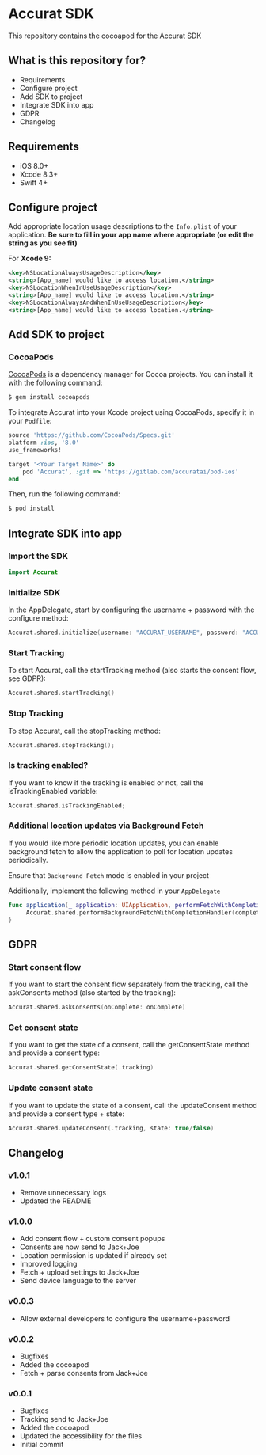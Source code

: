 # Accurat SDK #

This repository contains the cocoapod for the Accurat SDK

## What is this repository for? ##
* Requirements
* Configure project
* Add SDK to project
* Integrate SDK into app
* GDPR
* Changelog

## Requirements

- iOS 8.0+
- Xcode 8.3+
- Swift 4+

## Configure project

Add appropriate location usage descriptions to the `Info.plist` of your application. **Be sure to fill in your app name where appropriate (or edit the string as you see fit)**

For **Xcode 9:**
```xml
<key>NSLocationAlwaysUsageDescription</key>
<string>[App_name] would like to access location.</string>
<key>NSLocationWhenInUseUsageDescription</key>
<string>[App_name] would like to access location.</string>
<key>NSLocationAlwaysAndWhenInUseUsageDescription</key>
<string>[App_name] would like to access location.</string>
```

## Add SDK to project

### CocoaPods

[CocoaPods](https://cocoapods.org) is a dependency manager for Cocoa projects. You can install it with the following command:

```bash
$ gem install cocoapods
```

To integrate Accurat into your Xcode project using CocoaPods, specify it in your `Podfile`:

```ruby
source 'https://github.com/CocoaPods/Specs.git'
platform :ios, '8.0'
use_frameworks!

target '<Your Target Name>' do
    pod 'Accurat', :git => 'https://gitlab.com/accuratai/pod-ios'
end
```

Then, run the following command:

```bash
$ pod install
```

## Integrate SDK into app

### Import the SDK

```swift
import Accurat
```

### Initialize SDK
In the AppDelegate, start by configuring the username + password with the configure method:
```swift
Accurat.shared.initialize(username: "ACCURAT_USERNAME", password: "ACCURAT_PASSWORD")
```
### Start Tracking
To start Accurat, call the startTracking method (also starts the consent flow, see GDPR):
```swift
Accurat.shared.startTracking()
```
### Stop Tracking
To stop Accurat, call the stopTracking method:
```swift
Accurat.shared.stopTracking();
```
### Is tracking enabled?
If you want to know if the tracking is enabled or not, call the isTrackingEnabled variable:
```swift
Accurat.shared.isTrackingEnabled;
```

### Additional location updates via Background Fetch
If you would like more periodic location updates, you can enable background fetch to allow the application to poll for location updates periodically.

Ensure that `Background Fetch` mode is enabled in your project

Additionally, implement the following method in your `AppDelegate`

```swift
func application(_ application: UIApplication, performFetchWithCompletionHandler completionHandler: @escaping (UIBackgroundFetchResult) -> Void) {
     Accurat.shared.performBackgroundFetchWithCompletionHandler(completionHandler)
}
```

## GDPR

### Start consent flow
If you want to start the consent flow separately from the tracking, call the askConsents method (also started by the tracking):
```swift
Accurat.shared.askConsents(onComplete: onComplete)
```

### Get consent state
If you want to get the state of a consent, call the getConsentState method and provide a consent type:
```swift
Accurat.shared.getConsentState(.tracking)
```

### Update consent state
If you want to update the state of a consent, call the updateConsent method and provide a consent type + state:
```swift
Accurat.shared.updateConsent(.tracking, state: true/false)
```

## Changelog

### v1.0.1
* Remove unnecessary logs
* Updated the README

### v1.0.0
* Add consent flow + custom consent popups
* Consents are now send to Jack+Joe
* Location permission is updated if already set
* Improved logging
* Fetch + upload settings to Jack+Joe
* Send device language to the server

### v0.0.3
* Allow external developers to configure the username+password

### v0.0.2
* Bugfixes
* Added the cocoapod
* Fetch + parse consents from Jack+Joe

### v0.0.1
* Bugfixes
* Tracking send to Jack+Joe
* Added the cocoapod
* Updated the accessibility for the files
* Initial commit
